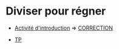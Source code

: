 # Diviser pour régner

* [Activité d'introduction](https://notebook.basthon.fr/?from=https://raw.githubusercontent.com/thfruchart/tnsi/main/10/ACTIVITE_Complexit%C3%A9.ipynb)
=> [CORRECTION](ACTIVITE_Complexité_CORRECTION.ipynb)

* [TP](TP)
